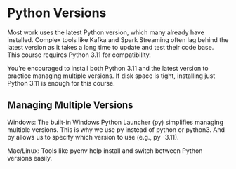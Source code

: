 # Python Versions

Most work uses the latest Python version, which many already have installed.
Complex tools like Kafka and Spark Streaming often lag behind the latest version
as it takes a long time to update and test their code base.  
This course requires Python 3.11 for compatibility.

You’re encouraged to install both Python 3.11 and the latest version to practice managing multiple versions. 
If disk space is tight, installing just Python 3.11 is enough for this course.

## Managing Multiple Versions

Windows: The built-in Windows Python Launcher (py) simplifies managing multiple versions. 
This is why we use py instead of python or python3. 
And py allows us to specify which version to use (e.g., py -3.11).

Mac/Linux: Tools like pyenv help install and switch between Python versions easily.
